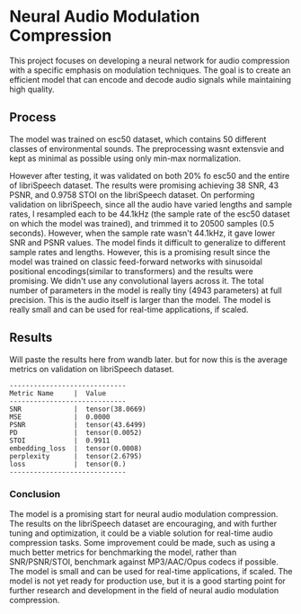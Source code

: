 # Neural Audio Modulation Compression

This project focuses on developing a neural network for audio compression with a specific emphasis on modulation techniques. The goal is to create an efficient model that can encode and decode audio signals while maintaining high quality.

## Process
The model was trained on esc50 dataset, which contains 50 different classes of environmental sounds. The preprocessing wasnt extensvie and kept as minimal as possible using only min-max normalization. 

However after testing, it was validated on both 20% fo esc50 and the entire of libriSpeech dataset. The results were promising achieving 38 SNR, 43 PSNR, and 0.9758 STOI on the libriSpeech dataset.
On performing validation on libriSpeech, since all the audio have varied lengths and sample rates, I resampled each to be 44.1kHz (the sample rate of the esc50 dataset on which the model was trained), and trimmed it to 20500 samples (0.5 seconds). However, when the sample rate wasn't 44.1kHz, it gave lower SNR and PSNR values. The model finds it difficult to generalize to different sample rates and lengths. However, this is a promising result since the model was trained on classic feed-forward networks with sinusoidal positional encodings(similar to transformers) and the results were promising.
We didn't use any convolutional layers across it. The total number of parameters in the model is really tiny (4943 parameters) at full precision. This is the audio itself is larger than the model. The model is really small and can be used for real-time applications, if scaled.


## Results
Will paste the results here from wandb later. but for now this is the average metrics on validation on libriSpeech dataset.

```
-----------------------------
Metric Name     |  Value
-----------------------------
SNR             |  tensor(38.0669)
MSE             |  0.0000
PSNR            |  tensor(43.6499)
PD              |  tensor(0.0052)
STOI            |  0.9911
embedding_loss  |  tensor(0.0008)
perplexity      |  tensor(2.6795)
loss            |  tensor(0.)
-----------------------------
```


### Conclusion

The model is a promising start for neural audio modulation compression. The results on the libriSpeech dataset are encouraging, and with further tuning and optimization, it could be a viable solution for real-time audio compression tasks. Some improvement could be made, such as using a much better metrics for benchmarking the model, rather than SNR/PSNR/STOI, benchmark against MP3/AAC/Opus codecs if possible.
The model is small and can be used for real-time applications, if scaled. The model is not yet ready for production use, but it is a good starting point for further research and development in the field of neural audio modulation compression.  
